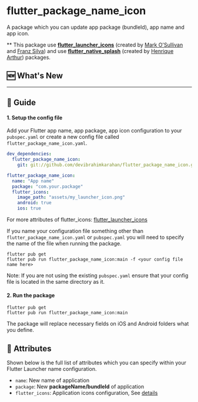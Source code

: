 # flutter_package_name_icon

A package which you can update app package (bundleId), app name and app icon.

** This package use **[flutter_launcher_icons]** 
(created by [Mark O'Sullivan](https://github.com/MarkOSullivan94) 
and [Franz Silva](https://github.com/franzsilva)) and 
use **[flutter_native_splash]** (created by [Henrique Arthur](https://github.com/henriquearthur)) packages.

## 🆕 What's New

---

## 🧾 Guide
#### 1. Setup the config file

Add your Flutter app name, app package, app icon configuration to your `pubspec.yaml` or create a new config file called `flutter_package_name_icon.yaml`. 
```yaml
dev_dependencies: 
  flutter_package_name_icon:
    git: git://github.com/devibrahimkarahan/flutter_package_name_icon.git

flutter_package_name_icon:
  name: "App name"
  package: "com.your.package"
  flutter_icons:
    image_path: "assets/my_launcher_icon.png"
    android: true
    ios: true
```
For more attributes of flutter_icons: [flutter_launcher_icons]

If you name your configuration file something other than `flutter_package_name_icon.yaml` or `pubspec.yaml` you will need to specify the name of the file when running the package.

```
flutter pub get
flutter pub run flutter_package_name_icon:main -f <your config file name here>
```

Note: If you are not using the existing `pubspec.yaml` ensure that your config file is located in the same directory as it.

#### 2. Run the package

```
flutter pub get
flutter pub run flutter_package_name_icon:main
```

The package will replace necessary fields on iOS and Android folders what you define.

## 🔎  Attributes
Shown below is the full list of attributes which you can specify within your Flutter Launcher name configuration.

- `name`: New name of application
- `package`: New **packageName/bundleId** of application
- `flutter_icons`: Application icons configuration, See [details](https://github.com/fluttercommunity/flutter_launcher_icons#mag-attributes)

 [flutter_launcher_icons]: <https://github.com/fluttercommunity/flutter_launcher_icons>
 [flutter_native_splash]: <https://github.com/henriquearthur/flutter_native_splash>
